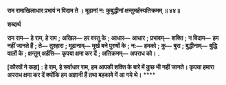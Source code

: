 **राम रामाखिलाधार प्रभावं न विदाम ते ।** **मूढानां न: कुबुद्धीनां क्षन्तुमर्हस्यतिक्रमम् ॥ ४४॥** 

**शब्दार्थ** 

**राम राम—** **हे राम, हे राम** **; अखिल—** **हर वस्तु के** **; आधार—** **आधार** **; प्रभावम्—** **शक्ति** **; न विदाम—** **हम नहीं जानते हैं** **; ते—** **तुश्हारा** **; मूढानाम्—** **मूर्ख बने पुरुषों के** **; न:—** **हमको** **; कु—** **बुरा** **; बुद्धीनाम्—** **बुद्धि वालों के** **; क्षन्तुम् अर्हसि—** **कृपया क्षमा कर** **दें** **; अतिक्रमम्—** **अपराध को।** **.** 

**[कौरवों ने कहा] : हे राम, हे सर्वाधार राम, हम आपकी शक्ति के बारे में कुछ भी नहीं** **जानते। कृपया हमारा अपराध क्षमा कर दें क्योंकि हम अज्ञानी हैं तथा बहकावे में आ गये थे।** **** 